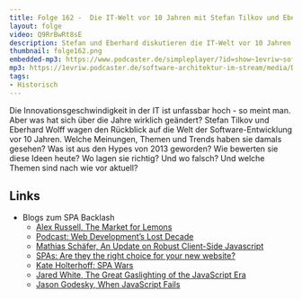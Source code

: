 ```yaml
---
title: Folge 162 -  Die IT-Welt vor 10 Jahren mit Stefan Tilkov und Eberhard Wolff - live von der RheinJUG
layout: folge
video: Q9RrBwRt8sE
description: Stefan und Eberhard diskutieren die IT-Welt vor 10 Jahren - und was sie für heute bedeutet.
thumbnail: folge162.png
embedded-mp3: https://www.podcaster.de/simpleplayer/?id=show~1evriw~software-architektur-im-stream~pod-83867ba016a0fa235bb3cadfcd&v=1682763853
mp3: https://1evriw.podcaster.de/software-architektur-im-stream/media/Die_IT-Welt_vor_10_Jahren_mit_Stefan_Tilkov_und_Eberhard_Wolff_-_live_von_der_RheinJUG.mp3
tags:
- Historisch
---
```


<!--
peertube: PeerTube URL
-->

Die Innovationsgeschwindigkeit in der IT ist unfassbar hoch - so meint
man. Aber was hat sich über die Jahre wirklich geändert? Stefan Tilkov
und Eberhard Wolff wagen den Rückblick auf die Welt der
Software-Entwicklung vor 10 Jahren. Welche Meinungen, Themen und
Trends haben sie damals gesehen? Was ist aus den Hypes von 2013
geworden? Wie bewerten sie diese Ideen heute? Wo lagen sie richtig?
Und wo falsch? Und welche Themen sind nach wie vor aktuell?


## Links

* Blogs zum SPA Backlash
  * [Alex Russell, The Market for Lemons](https://seldo.com/posts/the_case_for_frameworks)
  * [Podcast: Web Development’s Lost Decade](https://changelog.com/jsparty/263)
  * [Mathias Schäfer, An Update on Robust Client-Side
    Javascript](https://molily.de/update-on-robust-javascript/)
  * [SPAs: Are they the right choice for your new website?](https://molily.de/update-on-robust-javascript/)
  * [Kate Holterhoff: SPA Wars](https://redmonk.com/kholterhoff/2023/02/23/spa-wars/)
  * [Jared White, The Great Gaslighting of the JavaScript Era](https://www.spicyweb.dev/the-great-gaslighting-of-the-js-age/)
  * [Jason Godesky, When JavaScript Fails](https://scribe.rip/@jason.godesky/when-javascript-fails-52eef47e90db)
